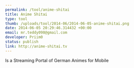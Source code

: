```yaml
--- 
permalink: /tool/anime-shitai
title: Anime Shitai
type: tool
thumb: /uploads/tool/2014-06/2014-06-05-anime-shitai.png
date: 2014-06-05 20:29:46.314432 +00:00
email: mr.teddy098@gmail.com
developer: Priim0
status: publish
link: http://anime-shitai.tv
---
```


Is a Streaming Portal of German Animes for Mobile
